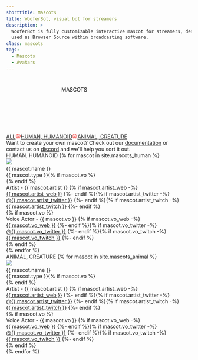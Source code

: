 ```yaml
---
shorttitle: Mascots
title: WooferBot, visual bot for streamers
description: >
  WooferBot is fully customizable interactive mascot for streamers, designed to be 
  used as Browser Source within broadcasting software.
class: mascots
tags:
  - Mascots
  - Avatars
---
```

<div class="heading">
	<span><svg><text x="50%" y="40px">MASCOTS</text></svg></span><br>
	<span><a href="javascript:mascotFilter('all')">ALL</a><img src="assets/images/paw-sr.png"><a href="javascript:mascotFilter('humanoid')">HUMAN, HUMANOID</a><img src="assets/images/paw-sr.png"><a href="javascript:mascotFilter('animal')">ANIMAL, CREATURE</a></span><br>
	<span>Want to create your own mascot? Check out our <a class="icon doc" href="{{ site.github.url }}/documentation#creating-a-mascot">documentation</a> or<br>contact us on <a class="icon discord" href="https://discord.gg/vpprtdE" target="_blank">discord</a> and we'll help you sort it out.</span>
</div>
<div>
<div id="f_humanoid"><span class="caption">HUMAN, HUMANOID</span>
{% for mascot in site.mascots_human %}
<div class="list_m" id="m_{{ mascot.anchor }}" onmouseover="mascotHover('{{ mascot.anchor }}')" onmouseout="mascotUnhover('{{ mascot.anchor }}')">
	<div><img src="{{ site.github.url }}/assets/images/mascots/{{ mascot.anchor }}.png"></div>
	<div>
		<div>{{ mascot.name }}</div>
		<div><span>{{ mascot.type }}</span>{% if mascot.vo %}<span id="BTN"><div class="arrow_l" onmousedown="mascotART('{{ mascot.anchor }}')"></div><div class="arrow_r" onmousedown="mascotVA('{{ mascot.anchor }}')"></div></span>{% endif %}</div>
<div id="ART"><span>Artist</span> - {{ mascot.artist }}
{% if mascot.artist_web -%}
<br><a class="icon website" href="{{ mascot.artist_web }}" target="_blank">{{ mascot.artist_web }}</a>
{%- endif %}{% if mascot.artist_twitter -%}
<br><a class="icon tweet" href="https://twitter.com/{{ mascot.artist_twitter }}" target="_blank">@{{ mascot.artist_twitter }}</a>
{%- endif %}{% if mascot.artist_twitch -%}
<br><a class="icon twitch" href="https://www.twitch.tv/{{ mascot.artist_twitch }}" target="_blank">{{ mascot.artist_twitch }}</a>
{%- endif %}
</div>
{% if mascot.vo %}
<div id="VA"><span>Voice Actor</span> - {{ mascot.vo }}
{% if mascot.vo_web -%}
<br><a class="icon website" href="{{ mascot.vo_web }}" target="_blank">{{ mascot.vo_web }}</a>
{%- endif %}{% if mascot.vo_twitter -%}
<br><a class="icon tweet" href="https://twitter.com/{{ mascot.vo_twitter }}" target="_blank">@{{ mascot.vo_twitter }}</a>
{%- endif %}{% if mascot.vo_twitch -%}
<br><a class="icon twitch" href="https://www.twitch.tv/{{ mascot.vo_twitch }}" target="_blank">{{ mascot.vo_twitch }}</a>
{%- endif %}
</div>
{% endif %}
</div>
</div>
{% endfor %}
</div>
<div id="f_animal"><span class="caption">ANIMAL, CREATURE</span>
{% for mascot in site.mascots_animal %}
<div class="list_m" id="m_{{ mascot.anchor }}" onmouseover="mascotHover('{{ mascot.anchor }}')" onmouseout="mascotUnhover('{{ mascot.anchor }}')">
	<div><img src="{{ site.github.url }}/assets/images/mascots/{{ mascot.anchor }}.png"></div>
	<div>
		<div>{{ mascot.name }}</div>
		<div><span>{{ mascot.type }}</span>{% if mascot.vo %}<span id="BTN"><div class="arrow_l" onmousedown="mascotART('{{ mascot.anchor }}')"></div><div class="arrow_r" onmousedown="mascotVA('{{ mascot.anchor }}')"></div></span>{% endif %}</div>
<div id="ART"><span>Artist</span> - {{ mascot.artist }}
{% if mascot.artist_web -%}
<br><a class="icon website" href="{{ mascot.artist_web }}" target="_blank">{{ mascot.artist_web }}</a>
{%- endif %}{% if mascot.artist_twitter -%}
<br><a class="icon tweet" href="https://twitter.com/{{ mascot.artist_twitter }}" target="_blank">@{{ mascot.artist_twitter }}</a>
{%- endif %}{% if mascot.artist_twitch -%}
<br><a class="icon twitch" href="https://www.twitch.tv/{{ mascot.artist_twitch }}" target="_blank">{{ mascot.artist_twitch }}</a>
{%- endif %}
</div>
{% if mascot.vo %}
<div id="VA"><span>Voice Actor</span> - {{ mascot.vo }}
{% if mascot.vo_web -%}
<br><a class="icon website" href="{{ mascot.vo_web }}" target="_blank">{{ mascot.vo_web }}</a>
{%- endif %}{% if mascot.vo_twitter -%}
<br><a class="icon tweet" href="https://twitter.com/{{ mascot.vo_twitter }}" target="_blank">@{{ mascot.vo_twitter }}</a>
{%- endif %}{% if mascot.vo_twitch -%}
<br><a class="icon twitch" href="https://www.twitch.tv/{{ mascot.vo_twitch }}" target="_blank">{{ mascot.vo_twitch }}</a>
{%- endif %}
</div>
{% endif %}
</div>
</div>
{% endfor %}
</div>
</div>